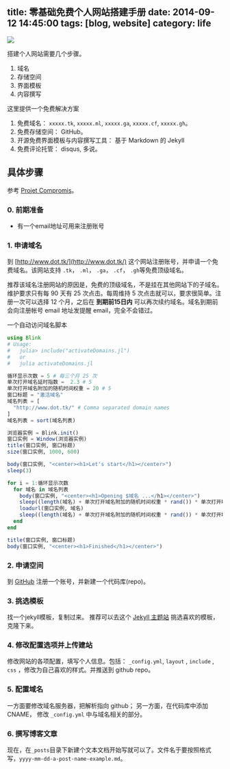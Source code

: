 title: 零基础免费个人网站搭建手册
date: 2014-09-12 14:45:00
tags: [blog, website]
category: life
---

![](/images/hello_notebook.jpg)

搭建个人网站需要几个步骤。

1. 域名
2. 存储空间
3. 界面模板
4. 内容撰写

这里提供一个免费解决方案

<!--more-->

1. 免费域名： `xxxxx.tk`, `xxxxx.ml`, `xxxxx.ga`, `xxxxx.cf`, `xxxxx.gh`。
2. 免费存储空间： GitHub。
3. 开源免费界面模板与内容撰写工具： 基于 Markdown 的 Jekyll
4. 免费评论托管： disqus, 多说。

具体步骤
----

参考 [Projet Compromis](http://projetcompromis.tk/)。

### 0. 前期准备 ###

+ 有一个email地址可用来注册账号

### 1. 申请域名 ###

到 [http://www.dot.tk/](http://www.dot.tk/) 这个网站注册账号，并申请一个免费域名。该网站支持 `.tk`， `.ml`， `.ga`， `.cf`， `.gh`等免费顶级域名。

推荐该域名注册网站的原因是，免费的顶级域名，不是挂在其他网站下的子域名。维护要求只有每 90 天有 25 次点击。每周维持 5 次点击就可以，要求很简单。注册一次可以选择 12 个月，之后在 **到期前15日内** 可以再次续约域名。域名到期前会向注册帐号 email 地址发提醒 email，完全不会错过。

一个自动访问域名脚本

```julia
using Blink
# Usage:
#   julia> include("activateDomains.jl")
#   or
#   julia activateDomains.jl

循环显示次数 = 5 # 每三个月 25 次
单次打开域名延时指数 =  2.3 # 5
单次打开域名附加的随机时间权重 = 20 # 5
窗口标题 = "激活域名"
域名列表 = [
  "http://www.dot.tk/" # Comma separated domain names
]
域名列表 = sort(域名列表)

浏览器实例 = Blink.init()
窗口实例 = Window(浏览器实例)
title(窗口实例, 窗口标题)
size(窗口实例, 1000, 600)

body(窗口实例, "<center><h1>Let's start</h1></center>")
sleep(3)

for i = 1:循环显示次数
  for 域名 in 域名列表
    body(窗口实例, "<center><h1>Opening $域名 ...</h1></center>")
    sleep((length(域名) + 单次打开域名附加的随机时间权重 * rand()) * 单次打开域名延时指数)
    loadurl(窗口实例, 域名)
    sleep((length(域名) + 单次打开域名附加的随机时间权重 * rand()) * 单次打开域名延时指数)
  end
end

title(窗口实例, 窗口标题)
body(窗口实例, "<center><h1>Finished</h1></center>")
```

### 2. 申请空间 ###

到 [GitHub](http://www.github.com) 注册一个账号，并新建一个代码库(repo)。

### 3. 挑选模板 ###

找一个jekyll模板，复制过来。 推荐可以去这个 [Jekyll 主题站](http://jekyllthemes.org/) 挑选喜欢的模板，克隆下来。

### 4. 修改配置选项并上传建站 ###

修改网站的各项配置，填写个人信息。包括： `_config.yml`, `layout` , `include` , `css` ，修改为自己喜欢的样式。并推送到 github repo。

### 5. 配置域名 ###

一方面要修改域名服务器，把解析指向 github； 另一方面，在代码库中添加 CNAME， 修改 `_config.yml` 中与域名相关的部分。

### 6. 撰写博客文章 ###

现在，在`_posts`目录下新建个文本文档开始写就可以了。文件名于要按照格式写，`yyyy-mm-dd-a-post-name-example.md`。
